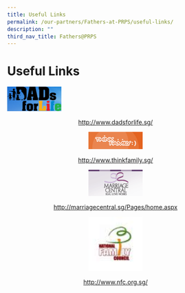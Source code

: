 ```yaml
---
title: Useful Links
permalink: /our-partners/Fathers-at-PRPS/useful-links/
description: ""
third_nav_title: Fathers@PRPS
---
```

# **Useful Links**

<img src="/images/DadsforLife.jpg" 
		 style="width:25%">
<center><a href="http://www.dadsforlife.sg/">http://www.dadsforlife.sg/</a>
	
<img src="/images/thinkfamily.jpg" 
		 style="width:25%">
<center><a href="http://www.thinkfamily.sg/">http://www.thinkfamily.sg/</a>

<img src="/images/marriageCentral.gif" 
		 style="width:25%">
<center><a href="http://marriagecentral.sg/Pages/home.aspx">http://marriagecentral.sg/Pages/home.aspx</a>
	
<img src="/images/NFC.jpg" 
		 style="width:25%">
<center><a href="http://www.nfc.org.sg/">http://www.nfc.org.sg/</a>